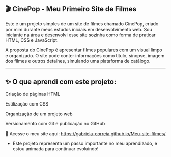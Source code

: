## 🎬 CinePop - Meu Primeiro Site de Filmes
Este é um projeto simples de um site de filmes chamado CinePop, criado por mim durante meus estudos iniciais em desenvolvimento web. Sou iniciante na área e desenvolvi esse site sozinha como forma de praticar HTML, CSS e JavaScript.

A proposta do CinePop é apresentar filmes populares com um visual limpo e organizado. O site pode conter informações como título, sinopse, imagem dos filmes e outros detalhes, simulando uma plataforma de catálogo.

----

## ✨ O que aprendi com este projeto:
Criação de páginas HTML

Estilização com CSS

Organização de um projeto web

Versionamento com Git e publicação no GitHub

🔗 Acesse o meu site aqui: https://gabriela-correia.github.io/Meu-site-filmes/

* Este projeto representa um passo importante no meu aprendizado, e estou animada para continuar evoluindo!
